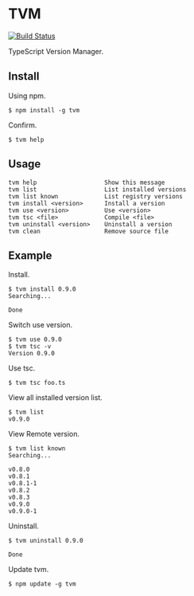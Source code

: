# TVM

[![Build Status](https://travis-ci.org/watilde/tvm.png?branch=master)](https://travis-ci.org/watilde/tvm)

TypeScript Version Manager.

## Install

Using npm.

    $ npm install -g tvm

Confirm.

    $ tvm help

## Usage

    tvm help                   Show this message
    tvm list                   List installed versions
    tvm list known             List registry versions
    tvm install <version>      Install a version
    tvm use <version>          Use <version>
    tvm tsc <file>             Compile <file>
    tvm uninstall <version>    Uninstall a version
    tvm clean                  Remove source file

## Example

Install.

    $ tvm install 0.9.0
    Searching...

    Done

Switch use version.

    $ tvm use 0.9.0
    $ tvm tsc -v
    Version 0.9.0

Use tsc.

    $ tvm tsc foo.ts

View all installed version list.

    $ tvm list
    v0.9.0


View Remote version.

    $ tvm list known
    Searching...

    v0.8.0
    v0.8.1
    v0.8.1-1
    v0.8.2
    v0.8.3
    v0.9.0
    v0.9.0-1

Uninstall.

    $ tvm uninstall 0.9.0

    Done

Update tvm.

    $ npm update -g tvm

